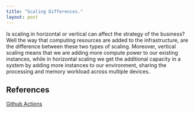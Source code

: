 ```yaml
---
title: "Scaling Differences."
layout: post
---
```


Is scaling in horizontal or vertical can affect the strategy of the business? Well the way that computing resources are added to the infrastructure, are the difference between these two types of scaling. Moreover, vertical scaling means that we are adding more compute power to our existing instances, while in horizontal scaling  we get the additional capacity in a system by adding more instances to our environment, sharing the processing and memory workload across multiple devices. 

























## References

[Github Actions](https://docs.github.com/en/actions/quickstart)
